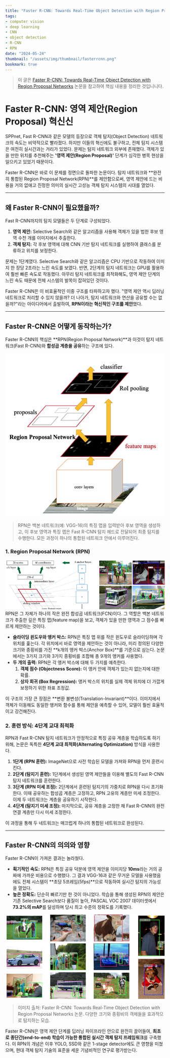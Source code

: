 ```yaml
---
title: "Faster R-CNN: Towards Real-Time Object Detection with Region Proposal Networks"
tags:
- computer vision
- deep learning
- CNN
- object detection
- R-CNN
- RPN
date: "2024-05-24"
thumbnail: "/assets/img/thumbnail/fasterrcnn.png"
bookmark: true
---
```


> 이 글은 [Faster R-CNN: Towards Real-Time Object Detection with Region Proposal Networks](https://arxiv.org/abs/1506.01497) 논문을 참고하여 핵심 내용을 정리한 것입니니다.

# Faster R-CNN: 영역 제안(Region Proposal) 혁신신

SPPnet, Fast R-CNN과 같은 모델의 등장으로 객체 탐지(Object Detection) 네트워크의 속도는 비약적으로 빨라졌다. 하지만 이들의 혁신에도 불구하고, 전체 탐지 시스템은 여전히 실시간과는 거리가 있었다. 문제는 탐지 네트워크 외부에 존재했다. 객체가 있을 만한 위치를 추천해주는 **'영역 제안(Region Proposal)'** 단계가 심각한 병목 현상을 일으키고 있었기 때문이다.

Faster R-CNN은 바로 이 문제를 정면으로 돌파한 논문이다. 탐지 네트워크와 **완전히 통합된 Region Proposal Network(RPN)**를 제안함으로써, 영역 제안에 드는 비용을 거의 없애고 진정한 의미의 실시간 고성능 객체 탐지 시스템의 시대를 열었다.

---

## 왜 Faster R-CNN이 필요했을까?

Fast R-CNN까지의 탐지 모델들은 두 단계로 구성되었다.

1.  **영역 제안:** Selective Search와 같은 알고리즘을 사용해 객체가 있을 법한 후보 영역 수천 개를 이미지에서 추출한다.
2.  **객체 탐지:** 각 후보 영역에 대해 CNN 기반 탐지 네트워크를 실행하여 클래스를 분류하고 위치를 보정한다.

문제는 1단계였다. Selective Search와 같은 알고리즘은 CPU 기반으로 작동하여 이미지 한 장당 2초라는 느린 속도를 보였다. 반면, 2단계의 탐지 네트워크는 GPU를 활용하여 훨씬 빠른 속도로 작동했다. 아무리 탐지 네트워크를 최적화해도, 영역 제안 단계의 느린 속도 때문에 전체 시스템의 발목이 잡혀있던 것이다.

Faster R-CNN은 이 비효율적인 이중 구조를 타파하고자 했다. "영역 제안 역시 딥러닝 네트워크로 처리할 수 있지 않을까? 더 나아가, 탐지 네트워크와 연산을 공유할 수는 없을까?"라는 아이디어에서 출발하여, **RPN이라는 혁신적인 구조를 제안**했다.

---

## Faster R-CNN은 어떻게 동작하는가?

Faster R-CNN의 핵심은 **RPN(Region Proposal Network)**과 이것이 탐지 네트워크(Fast R-CNN)와 **합성곱 계층을 공유**하는 구조에 있다.

![Faster R-CNN Architecture Diagram](/assets/img/faster_rcnn_architecture.png)
> RPN은 백본 네트워크(예: VGG-16)의 특징 맵을 입력받아 후보 영역을 생성하고, 이 후보 영역과 특징 맵은 Fast R-CNN 탐지 헤드로 전달되어 최종 탐지를 수행한다. 모든 과정이 하나의 통합된 네트워크 안에서 이루어진다.

### 1. Region Proposal Network (RPN)
![Region Proposal Network (RPN)](/assets/img/rpn.png)
RPN은 그 자체가 하나의 작은 완전 합성곱 네트워크(FCN)이다. 그 역할은 백본 네트워크가 추출한 깊은 특징 맵(feature map)을 보고, 객체가 있을 만한 영역과 그 점수를 빠르게 제안하는 것이다.

* **슬라이딩 윈도우와 앵커 박스:** RPN은 특징 맵 위를 작은 윈도우로 슬라이딩하며 각 위치를 훑는다. 각 위치에서 바로 영역을 제안하는 것이 아니라, 미리 정의된 다양한 크기와 종횡비를 가진 **k개의 앵커 박스(Anchor Box)**를 기준으로 삼는다. 논문에서는 3가지 크기와 3가지 종횡비를 조합해 총 9개의 앵커를 사용했다.
* **두 개의 출력:** RPN은 각 앵커 박스에 대해 두 가지를 예측한다.
    1.  **객체 점수 (Objectness Score):** 이 앵커 안에 객체가 있는지 없는지에 대한 확률.
    2.  **상자 회귀 (Box Regression):** 앵커 박스의 위치를 실제 객체 위치에 더 가깝게 보정하기 위한 좌표 조정값.

이 구조의 가장 큰 장점은 **변환 불변성(Translation-Invariant)**이다. 이미지에서 객체가 이동해도 동일한 앵커와 함수를 통해 제안을 예측할 수 있어, 모델이 훨씬 효율적이고 강건해진다.

### 2. 훈련 방식: 4단계 교대 최적화

RPN과 Fast R-CNN 탐지 네트워크가 안정적으로 특징 공유 계층을 학습하도록 하기 위해, 논문은 독특한 **4단계 교대 최적화(Alternating Optimization)** 방식을 사용한다.

1.  **1단계 (RPN 훈련):** ImageNet으로 사전 학습된 모델을 가져와 RPN을 먼저 훈련시킨다.
2.  **2단계 (탐지기 훈련):** 1단계에서 생성된 영역 제안들을 이용해 별도의 Fast R-CNN 탐지 네트워크를 훈련한다.
3.  **3단계 (RPN 미세 조정):** 2단계에서 훈련된 탐지기의 가중치로 RPN을 다시 초기화한다. 이때 공유하는 합성곱 계층은 고정하고, RPN 고유의 계층만 미세 조정한다. 이제 두 네트워크는 계층을 공유하기 시작한다.
4.  **4단계 (탐지기 미세 조정):** 마지막으로, 공유 계층을 고정한 채 Fast R-CNN의 완전 연결 계층만 다시 미세 조정한다.

이 과정을 통해 두 네트워크는 매끄럽게 하나의 통합된 네트워크로 완성된다.

---

## Faster R-CNN의 의의와 영향

Faster R-CNN이 가져온 결과는 놀라웠다.

* **획기적인 속도:** RPN은 특징 공유 덕분에 영역 제안을 이미지당 **10ms**라는 거의 공짜에 가까운 비용으로 수행했다. 그 결과 VGG-16과 같은 무거운 모델을 사용했음에도 전체 시스템이 **초당 5프레임(5fps)**으로 작동하여 실시간 탐지의 가능성을 열었다.
* **높은 정확도:** 단순히 빠르기만 한 것이 아니었다. 학습을 통해 생성된 RPN의 제안은 기존 Selective Search보다 품질이 높아, PASCAL VOC 2007 데이터셋에서 **73.2%의 mAP**를 달성하며 당시 최고 수준의 정확도를 기록했다.

![Faster R-CNN Detection Example](/assets/img/thumbnail/fasterrcnn.png)
> 이미지 출처: Faster R-CNN: Towards Real-Time Object Detection with Region Proposal Networks 논문. 다양한 크기와 종횡비의 객체들을 효과적으로 탐지하는 모습.

Faster R-CNN은 영역 제안 단계를 딥러닝 파이프라인 안으로 완전히 끌어들여, **최초로 종단간(end-to-end) 학습이 가능한 통합된 실시간 객체 탐지 프레임워크**를 구축했다. 이 RPN의 개념은 이후 YOLO, SSD와 같은 1-stage detector에도 큰 영향을 미쳤으며, 현대 객체 탐지 기술의 표준을 세운 기념비적인 연구로 평가받는다.